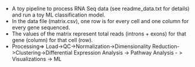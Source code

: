 * A toy pipeline to process RNA Seq data (see readme_data.txt for details) and run a toy ML classification model.
* In the data file (matrix.csv), one row is for every cell and one column for every gene sequenced. 
* The values of the matrix represent total reads (introns + exons) for that gene (column) for that cell (row).
* Processing=> Load->QC->Normalization->Dimensionality Reduction->Clustering->Differential Expression Analysis -> Pathway Analysis - > Visualizations -> ML
